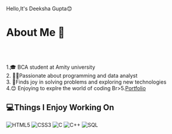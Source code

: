 <h1r>Hello,It's Deeksha Gupta😊</h1><br>

<h1><b>About Me 🌻</b></h1><br>

<br>1.🎓 BCA student at Amity university
<br>2. 👩‍💻Passionate about programming and data analyst
<br>3. 🌈Finds joy in solving problems and exploring new technologies
<br>4.😊 Enjoying to explre the world of coding
Br>5.[Portfolio](http://127.0.0.1:5500/hellofolder/index.html)


## 💻Things I Enjoy Working On
![HTML5](https://img.shields.io/badge/HTML5-%23E34F26.svg?style=for-the-badge&logo=html5&logoColor=white)
![CSS3](https://img.shields.io/badge/CSS3-%231572B6.svg?style=for-the-badge&logo=css3&logoColor=white)
![C](https://img.shields.io/badge/C-%2300599C.svg?style=for-the-badge&logo=c&logoColor=white)
![C++](https://img.shields.io/badge/C++-%2300599C.svg?style=for-the-badge&logo=c%2B%2B&logoColor=white)
![SQL](https://img.shields.io/badge/SQL-%2300f.svg?style=for-the-badge&logo=mysql&logoColor=white)


   

